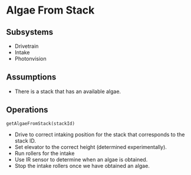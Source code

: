 # Algae From Stack

## Subsystems
* Drivetrain
* Intake
* Photonvision

## Assumptions
* There is a stack that has an available algae.

## Operations
`getAlgaeFromStack(stackId)`
* Drive to correct intaking position for the stack that corresponds to the stack ID.
* Set elevator to the correct height (determined experimentally).
* Run rollers for the intake
* Use IR sensor to determine when an algae is obtained.
* Stop the intake rollers once we have obtained an algae.